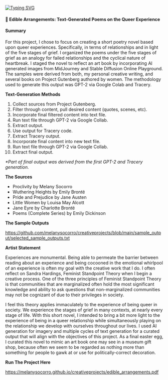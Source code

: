 <a href="https://git.io/typing-svg"><img src="https://readme-typing-svg.demolab.com?font=Poppins&weight=800&pause=1000&color=4E54CA&vCenter=true&width=429&height=25&lines=WELCOME+TO+MY+CREATIVE+PROJECTS" alt="Typing SVG" /></a>
#### 💜 Edible Arrangements: Text-Generated Poems on the Queer Experience
#### Summary 
For this project, I chose to focus on creating a short poetry novel based upon queer experiences. Specifically, in terms of relationships and in light of the five stages of grief. I organized the poems under the five stages of grief as an analogy for failed relationships and the cyclical nature of heartbreak. I staged the novel to reflect an art book by incorporating AI generated images from MidJourney and Stable Diffusion Online Playground. The samples were derived from both, my personal creative writing, and several books on Project Gutenberg authored by women. The methodology used to generate this output was GPT-2 via Google Colab and Tracery. 

<strong> Text-Generation Methods</strong>
1. Collect sources from Project Gutenberg.
2. Filter through content, pull desired content (quotes, scenes, etc). 
3. Incorporate final filtered content into text file. 
4. Run text file through GPT-2 via Google Collab.
5. Extract output. 
6. Use output for Tracery code. 
7. Extract Tracery output. 
8. Incorporate final content into new text file.
9. Run text file through GPT-2 via Google Collab.
10. Extract final output. 

<i>*Part of final output was derived from the first GPT-2 and Tracery generation.</i>

<strong>The Sources </strong>
  - Proclivity by Melany Socorro 
  - Wuthering Heights by Emily Brontë
  - Pride and Prejudice by Jane Austen
  - Little Women by Louisa May Alcott
  - Jane Eyre by Charlotte Brontë 
  - Poems (Complete Series) by Emily Dickinson

<strong> The Sample Outputs </strong>

https://github.com/melanysocorro/creativeprojects/blob/main/sample_output/selected_sample_outputs.txt


<strong>Artist Statement</strong>

Experiences are monumental. Being able to permeate the barrier between reading about an experience and being cocooned in the emotional whirlpool of an experience is often my goal with the creative work that I do. I often reflect on Sandra Hardings, Feminist Standpoint Theory when I begin a creative process. One of the three principles of Feminist Standpoint Theory is that communities that are marginalized often hold the most significant knowledge and ability to ask questions that non-marginalized communities may not be cognizant of due to their privileges in society.

I feel this theory applies immaculately to the experience of being queer in society. We experience the stages of grief in many contexts, at nearly every stage of life. With this short novel, I intended to bring a bit more light to the experience of being in a queer relationship while simultaneously playing on the relationship we develop with ourselves throughout our lives. I used AI generation for imagery and multiple cycles of text generation for a curated output that will align with the objectives of this project. As a final easter egg, I curated this novel to mimic an art book one may see in a museum gift shop, because often we seem to be regarded as nothing more than something for people to gawk at or use for politically-correct decoration.

<strong>Run The Project Here</strong> 

https://melanysocorro.github.io/creativeprojects/edible_arrangements.pdf

